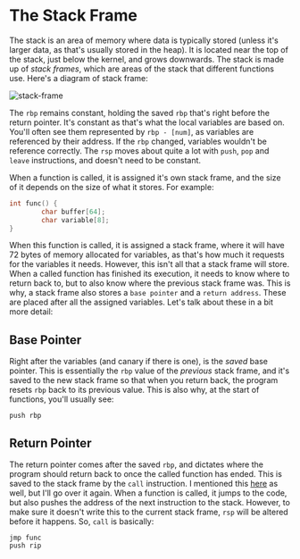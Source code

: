 # The Stack Frame

The stack is an area of memory where data is typically stored \(unless it's larger data, as that's usually stored in the heap\). It is located near the top of the stack, just below the kernel, and grows downwards. The stack is made up of _stack frames_, which are areas of the stack that different functions use. Here's a diagram of stack frame:

![stack-frame](../../.gitbook/assets/stackframe.png)

The `rbp` remains constant, holding the saved `rbp` that's right before the return pointer. It's constant as that's what the local variables are based on. You'll often see them represented by `rbp - [num]`, as variables are referenced by their address. If the `rbp` changed, variables wouldn't be reference correctly. The `rsp` moves about quite a lot with `push`, `pop` and `leave` instructions, and doesn't need to be constant.

When a function is called, it is assigned it's own stack frame, and the size of it depends on the size of what it stores. For example:

```c
int func() {
        char buffer[64];
        char variable[8];
}
```

When this function is called, it is assigned a stack frame, where it will have 72 bytes of memory allocated for variables, as that's how much it requests for the variables it needs. However, this isn't all that a stack frame will store. When a called function has finished its execution, it needs to know where to return back to, but to also know where the previous stack frame was. This is why, a stack frame also stores a `base pointer` and a `return address`. These are placed after all the assigned variables. Let's talk about these in a bit more detail:

## Base Pointer

Right after the variables \(and canary if there is one\), is the _saved_ base pointer. This is essentially the `rbp` value of the _previous_ stack frame, and it's saved to the new stack frame so that when you return back, the program resets `rbp` back to its previous value. This is also why, at the start of functions, you'll usually see:

```text
push rbp
```

## Return Pointer

The return pointer comes after the saved `rbp`, and dictates where the program should return back to once the called function has ended. This is saved to the stack frame by the `call` instruction. I mentioned this [here](calling-functions.md) as well, but I'll go over it again. When a function is called, it jumps to the code, but also pushes the address of the next instruction to the stack. However, to make sure it doesn't write this to the current stack frame, `rsp` will be altered before it happens. So, `call` is basically:

```text
jmp func
push rip
```

